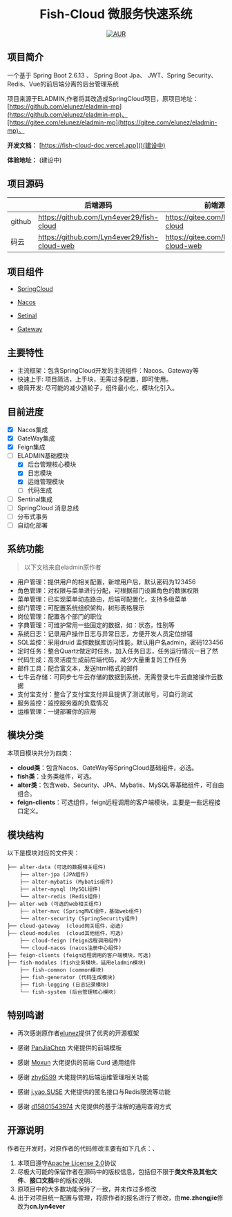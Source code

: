 <h1 style="text-align: center">Fish-Cloud 微服务快速系统</h1>
<div style="text-align: center">

[![AUR](https://img.shields.io/badge/license-Apache%20License%202.0-blue.svg)](https://github.com/elunez/eladmin/blob/master/LICENSE)

</div>

## 项目简介 ##

一个基于 Spring Boot 2.6.13 、 Spring Boot Jpa、 JWT、Spring Security、Redis、Vue的前后端分离的后台管理系统

项目来源于ELADMIN,作者将其改造成SpringCloud项目，原项目地址：[https://github.com/elunez/eladmin-mp](https://github.com/elunez/eladmin-mp)、[https://gitee.com/elunez/eladmin-mp](https://gitee.com/elunez/eladmin-mp)。

**开发文档：** [https://fish-cloud-doc.vercel.app]()(建设中)

**体验地址：**  (建设中)



## 项目源码 ## 

|        | 后端源码                                         | 前端源码                                      |
|--------|----------------------------------------------|-------------------------------------------|
| github | https://github.com/Lyn4ever29/fish-cloud     | https://gitee.com/lyn4ever/fish-cloud     |
| 码云     | https://github.com/Lyn4ever29/fish-cloud-web | https://gitee.com/lyn4ever/fish-cloud-web |

## 项目组件 ## 

- [SpringCloud](https://spring.io/projects/spring-cloud-alibaba)

- [Nacos](https://nacos.io/zh-cn/)

- [Setinal](https://sentinelguard.io/zh-cn/index.html)

- [Gateway](https://spring.io/projects/spring-cloud-gateway)

## 主要特性 ##

- 主流框架：包含SpringCloud开发的主流组件：Nacos、Gateway等
- 快速上手: 项目简洁，上手块，无需过多配置，即可使用。
- 极简开发: 尽可能的减少造轮子，组件最小化，模块化引入。

## 目前进度 ##

- [X] Nacos集成
- [X] GateWay集成
- [X] Feign集成
- [ ] ELADMIN基础模块
  - [X] 后台管理核心模块
  - [X] 日志模块
  - [X] 运维管理模块
  - [ ] 代码生成
- [ ] Sentinal集成
- [ ] SpringCloud 消息总线
- [ ] 分布式事务
- [ ] 自动化部署

## 系统功能 ##

> 以下文档来自eladmin原作者
- 用户管理：提供用户的相关配置，新增用户后，默认密码为123456
- 角色管理：对权限与菜单进行分配，可根据部门设置角色的数据权限
- 菜单管理：已实现菜单动态路由，后端可配置化，支持多级菜单
- 部门管理：可配置系统组织架构，树形表格展示
- 岗位管理：配置各个部门的职位
- 字典管理：可维护常用一些固定的数据，如：状态，性别等
- 系统日志：记录用户操作日志与异常日志，方便开发人员定位排错
- SQL监控：采用druid 监控数据库访问性能，默认用户名admin，密码123456
- 定时任务：整合Quartz做定时任务，加入任务日志，任务运行情况一目了然
- 代码生成：高灵活度生成前后端代码，减少大量重复的工作任务
- 邮件工具：配合富文本，发送html格式的邮件
- 七牛云存储：可同步七牛云存储的数据到系统，无需登录七牛云直接操作云数据
- 支付宝支付：整合了支付宝支付并且提供了测试账号，可自行测试
- 服务监控：监控服务器的负载情况
- 运维管理：一键部署你的应用

## 模块分类

本项目模块共分为四类：

- **cloud类**：包含Nacos、GateWay等SpringCloud基础组件，必选。
- **fish类**：业务类组件，可选。
- **alter类**：包含web、Security、JPA、Mybatis、MySQL等基础组件，可自由组合。
- **feign-clients**：可选组件，feign远程调用的客户端模块，主要是一些远程接口定义。

## 模块结构

以下是模块对应的文件夹：
```
├── alter-data (可选的数据相关组件)
    ├── alter-jpa (JPA组件)
    ├── alter-mybatis (Mybatis组件)
    ├── alter-mysql (MySQL组件)
    └── alter-redis (Redis组件)
├── alter-web (可选的web相关组件)
    ├── alter-mvc (SpringMVC组件，基础web组件)
    └── alter-security (SpringSecurity组件)
├── cloud-gateway  (cloud网关组件，必选)
├── cloud-modules  (cloud其他组件，可选)
    ├── cloud-feign (feign远程调用组件)
    └── cloud-nacos (nacos注册中心组件)
├── feign-clients (feign远程调用的客户端模块，可选)
├── fish-modules (fish业务模块，延用eladmin模块)
    ├── fish-common (common模块)
    ├── fish-generator (代码生成模块)
    ├── fish-logging (日志记录模块)
    └── fish-system (后台管理核心模块)
```


## 特别鸣谢 ##

- 再次感谢原作者[elunez](https://github.com/elunez/)提供了优秀的开源框架

- 感谢 [PanJiaChen](https://github.com/PanJiaChen/vue-element-admin) 大佬提供的前端模板

- 感谢 [Moxun](https://github.com/moxun1639) 大佬提供的前端 Curd 通用组件

- 感谢 [zhy6599](https://gitee.com/zhy6599) 大佬提供的后端运维管理相关功能

- 感谢 [j.yao.SUSE](https://github.com/everhopingandwaiting) 大佬提供的匿名接口与Redis限流等功能

- 感谢 [d15801543974](https://github.com/d15801543974) 大佬提供的基于注解的通用查询方式

## 开源说明 ##

作者在开发时，对原作者的代码修改主要有如下几点：、

1. 本项目遵守[Apache License 2.0](http://www.apache.org/licenses/LICENSE-2.0)协议
2. 尽极大可能的保留作者在源码中的版权信息，包括但不限于**类文件及其他文件**、**接口文档**中的版权说明、
3. 原项目中的大多数功能保持了一致，并未作过多修改
4. 出于对项目统一配置与管理，将原作者的报名进行了修改，由**me.zhengjie**修改为**cn.lyn4ever**

